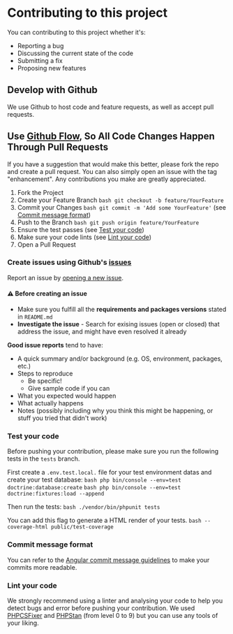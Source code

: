 # Contributing to this project
You can contributing to this project whether it's:

- Reporting a bug
- Discussing the current state of the code
- Submitting a fix
- Proposing new features

## Develop with Github
We use Github to host code and feature requests, as well as accept pull requests.

## Use [Github Flow](https://docs.github.com/get-started/quickstart/github-flow), So All Code Changes Happen Through Pull Requests
If you have a suggestion that would make this better, please fork the repo and create a pull request. You can also simply open an issue with the tag "enhancement". Any contributions you make are greatly appreciated.

1. Fork the Project
2. Create your Feature Branch ```bash git checkout -b feature/YourFeature```
3. Commit your Changes ```bash git commit -m 'Add some YourFeature'``` (see [Commit message format](#commit-message-format))
4. Push to the Branch ```bash git push origin feature/YourFeature```
5. Ensure the test passes (see [Test your code](#test-your-code))
6. Make sure your code lints (see [Lint your code](#lint-your-code))
7. Open a Pull Request

### Create issues using Github's [issues](https://github.com/jupanaos/Todo-List/issues)
Report an issue by [opening a new issue]().

#### ⚠️ Before creating an issue
- Make sure you fulfill all the **requirements and packages versions** stated in `README.md`
- **Investigate the issue** - Search for exising issues (open or closed) that address the issue, and might have even resolved it already

**Good issue reports** tend to have:

- A quick summary and/or background (e.g. OS, environment, packages, etc.)
- Steps to reproduce
  - Be specific!
  - Give sample code if you can
- What you expected would happen
- What actually happens
- Notes (possibly including why you think this might be happening, or stuff you tried that didn't work)

### Test your code
Before pushing your contribution, please make sure you run the following tests in the `tests` branch.

First create a `.env.test.local.` file for your test environment datas and create your test database:
```bash php bin/console --env=test doctrine:database:create```
```bash php bin/console --env=test doctrine:fixtures:load --append```

Then run the tests:
```bash ./vendor/bin/phpunit tests```

You can add this flag to generate a HTML render of your tests.
```bash --coverage-html public/test-coverage```

### Commit message format
You can refer to the [Angular commit message guidelines](https://github.com/angular/angular/blob/22b96b9/CONTRIBUTING.md#type) to make your commits more readable.

### Lint your code
We strongly recommend using a linter and analysing your code to help you detect bugs and error before pushing your contribution.
We used [PHPCSFixer](https://github.com/PHP-CS-Fixer/PHP-CS-Fixer) and [PHPStan](https://phpstan.org/user-guide/getting-started) (from level 0  to 9) but you can use any tools of your liking.